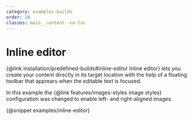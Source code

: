 ```yaml
---
category: examples-builds
order: 20
classes: main__content--no-toc
---
```


# Inline editor

{@link installation/predefined-builds#inline-editor Inline editor} lets you create your content directly in its target location with the help of a floating toolbar that apprears when the editable text is focused.

In this example the {@link features/images-styles image styles} configuration was changed to enable left- and right-aligned images.

{@snippet examples/inline-editor}
